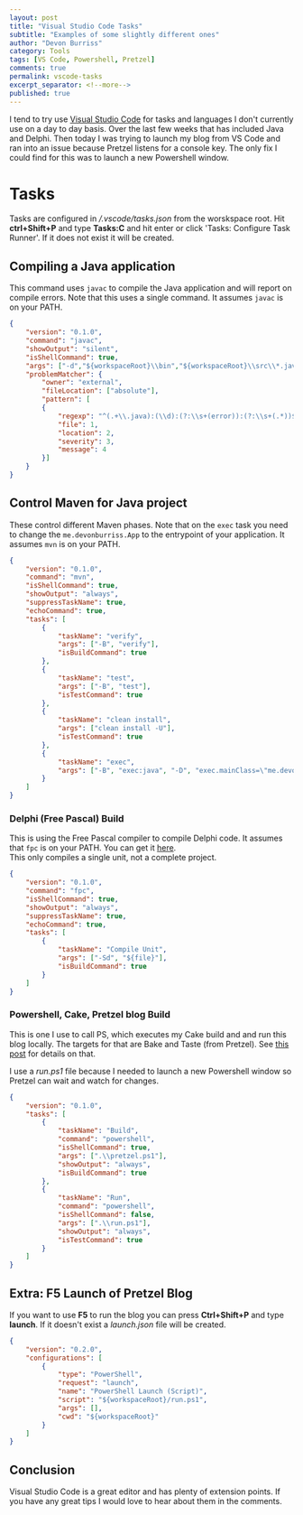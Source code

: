 ```yaml
---
layout: post
title: "Visual Studio Code Tasks"
subtitle: "Examples of some slightly different ones"
author: "Devon Burriss"
category: Tools
tags: [VS Code, Powershell, Pretzel]
comments: true
permalink: vscode-tasks
excerpt_separator: <!--more-->
published: true
---
```


I tend to try use [Visual Studio Code](https://code.visualstudio.com/) for tasks and languages I don't currently use on a day to day basis. Over the last few weeks that has included Java and Delphi. Then today I was trying to launch my blog from VS Code and ran into an issue because Pretzel listens for a console key. The only fix I could find for this was to launch a new Powershell window.

<!--more-->

# Tasks

Tasks are configured in */.vscode/tasks.json* from the worskspace root. Hit **ctrl+Shift+P** and type **Tasks:C** and hit enter or click 'Tasks: Configure Task Runner'. If it does not exist it will be created.

## Compiling a Java application

This command uses `javac` to compile the Java application and will report on compile errors. Note that this uses a single command. It assumes `javac` is on your PATH.

```json
{
    "version": "0.1.0",
    "command": "javac",
    "showOutput": "silent",
    "isShellCommand": true,
    "args": ["-d","${workspaceRoot}\\bin","${workspaceRoot}\\src\\*.java"],
    "problemMatcher": {
        "owner": "external",
        "fileLocation": ["absolute"],
        "pattern": [
        {
            "regexp": "^(.+\\.java):(\\d):(?:\\s+(error)):(?:\\s+(.*))$",
            "file": 1,
            "location": 2,
            "severity": 3,
            "message": 4
        }]
    }
}
```

## Control Maven for Java project

These control different Maven phases. Note that on the `exec` task you need to change the `me.devonburriss.App` to the entrypoint of your application. It assumes `mvn` is on your PATH.

```json
{
    "version": "0.1.0",
    "command": "mvn",
    "isShellCommand": true,
    "showOutput": "always",
    "suppressTaskName": true,
    "echoCommand": true,
    "tasks": [
        {
            "taskName": "verify",
            "args": ["-B", "verify"],
            "isBuildCommand": true
        },
        {
            "taskName": "test",
            "args": ["-B", "test"],
            "isTestCommand": true
        },
        {
            "taskName": "clean install",
            "args": ["clean install -U"],
            "isTestCommand": true
        },
        {
            "taskName": "exec",
            "args": ["-B", "exec:java", "-D", "exec.mainClass=\"me.devonburriss.App\""]
        }
    ]
}
```

### Delphi (Free Pascal) Build

This is using the Free Pascal compiler to compile Delphi code. It assumes that `fpc` is on your PATH. You can get it [here](http://www.freepascal.org/download.var).  
This only compiles a single unit, not a complete project.

```json
{
    "version": "0.1.0",
    "command": "fpc",
    "isShellCommand": true,
    "showOutput": "always",
    "suppressTaskName": true,
    "echoCommand": true,
    "tasks": [
        {
            "taskName": "Compile Unit",
            "args": ["-Sd", "${file}"],
            "isBuildCommand": true
        }
    ]
}
```

### Powershell, Cake, Pretzel blog Build 

This is one I use to call PS, which executes my Cake build and and run this blog locally. The targets for that are Bake and Taste (from Pretzel). See [this post](http://devonburriss.me/pretezel-blog-appveyor-deployment/) for details on that.

I use a *run.ps1* file because I needed to launch a new Powershell window so Pretzel can wait and watch for changes. 

```json
{
    "version": "0.1.0",
    "tasks": [
        {
            "taskName": "Build",
            "command": "powershell",
            "isShellCommand": true,
            "args": [".\\pretzel.ps1"],
            "showOutput": "always",
            "isBuildCommand": true
        },
        {
            "taskName": "Run",
            "command": "powershell",
            "isShellCommand": false,
            "args": [".\\run.ps1"],
            "showOutput": "always",
            "isTestCommand": true
        }
    ]    
}
```

## Extra: F5 Launch of Pretzel Blog 

If you want to use **F5** to run the blog you can press **Ctrl+Shift+P** and type **launch**. If it doesn't exist a *launch.json* file will be created. 

```json
{
    "version": "0.2.0",
    "configurations": [
        {
            "type": "PowerShell",
            "request": "launch",
            "name": "PowerShell Launch (Script)",
            "script": "${workspaceRoot}/run.ps1",
            "args": [],
            "cwd": "${workspaceRoot}"        
        }
    ]
}
```

## Conclusion

Visual Studio Code is a great editor and has plenty of extension points. If you have any great tips I would love to hear about them in the comments.